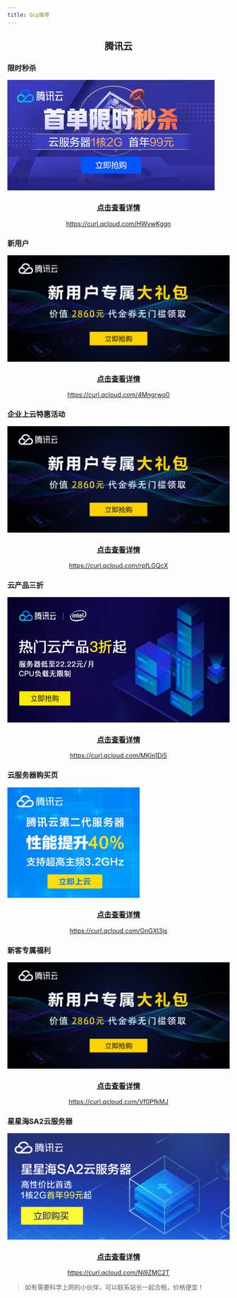 ```yaml
---
title: Gcp推荐
---
```


<div style="text-align:center">
    <h2>腾讯云</h2>
</div>

### 限时秒杀

![shoudan](./Gcp.assets/shoudan.jpg) 

<div style='text-align:center'>
    <h3 ><a href='https://curl.qcloud.com/HWvwKggn' target='_black'>点击查看详情</a> </h3>
   	<p><a href='https://curl.qcloud.com/HWvwKggn'>https://curl.qcloud.com/HWvwKggn</a></p>
</div>



### 新用户

 ![1340x640](./Gcp.assets/1340x640-1622461535877.jpg)

<div style='text-align:center'>
    <h3 ><a href='https://curl.qcloud.com/4Mngrwo0' target='_black'>点击查看详情</a> </h3>
   	<p><a href='https://curl.qcloud.com/4Mngrwo0'>https://curl.qcloud.com/4Mngrwo0</a></p>
</div>

### 企业上云特惠活动

![1340x640](./Gcp.assets/1340x640.jpg)

<div style='text-align:center'>
    <h3 ><a href='https://curl.qcloud.com/rpfLGQcX' target='_black'>点击查看详情</a> </h3>
   	<p><a href='https://curl.qcloud.com/rpfLGQcX'>https://curl.qcloud.com/rpfLGQcX</a></p>
</div>

### 云产品三折

![云产品3折960x540](./Gcp.assets/3zhe.jpg)

<div style='text-align:center'>
    <h3 ><a href='https://curl.qcloud.com/MKln1Di5' target='_black'>点击查看详情</a> </h3>
   	<p><a href='https://curl.qcloud.com/MKln1Di5'>https://curl.qcloud.com/MKln1Di5</a></p>
</div>

### 云服务器购买页

![云服务器336-280](Gcp.assets/server.jpg) 

<div style='text-align:center'>
    <h3 ><a href='https://curl.qcloud.com/GnGXI3js' target='_black'>点击查看详情</a> </h3>
   	<p><a href='https://curl.qcloud.com/GnGXI3js'>https://curl.qcloud.com/GnGXI3js</a></p>
</div>

### 新客专属福利

![1340x640](Gcp.assets/1340x640-1622461743537.jpg)

<div style='text-align:center'>
    <h3 ><a href='https://curl.qcloud.com/Vf0PfkMJ' target='_black'>点击查看详情</a> </h3>
   	<p><a href='https://curl.qcloud.com/Vf0PfkMJ'>https://curl.qcloud.com/Vf0PfkMJ</a></p>
</div>

### 星星海SA2云服务器

![1340x640](Gcp.assets/1340x640-1622461765712.jpg)

<div style='text-align:center'>
    <h3 ><a href='https://curl.qcloud.com/Nj9ZMC2T' target='_black'>点击查看详情</a> </h3>
   	<p><a href='https://curl.qcloud.com/Nj9ZMC2T'>https://curl.qcloud.com/Nj9ZMC2T</a></p>
</div>



> 如有需要科学上网的小伙伴，可以联系站长一起合租，价格便宜！

 
